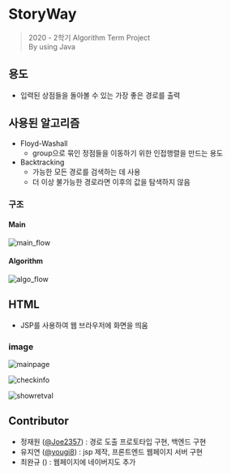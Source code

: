 # StoryWay

> 2020 - 2학기 Algorithm Term Project  
> By using Java

## 용도

- 입력된 상점들을 돌아볼 수 있는 가장 좋은 경로를 출력

## 사용된 알고리즘

- Floyd-Washall
  - group으로 묶인 정점들을 이동하기 위한 인접행렬을 만드는 용도
- Backtracking
  - 가능한 모든 경로를 검색하는 데 사용
  - 더 이상 불가능한 경로라면 이후의 값을 탐색하지 않음

### 구조

#### Main

![main_flow](./img/main_flow.png)

#### Algorithm

![algo_flow](./img/algo_flow.png)

## HTML

- JSP를 사용하여 웹 브라우저에 화면을 띄움

### image

![mainpage](.Storyway/img/mainpage.png)

![checkinfo](./img/checkinfo.png)

![showretval](./img/showretval.png)

## Contributor

- 정재원 ([@Joe2357](https://github.com/Joe2357)) : 경로 도출 프로토타입 구현, 백엔드 구현
- 유지연 ([@yougi8](https://github.com/yougi8)) : jsp 제작, 프론트엔드 웹페이지 서버 구현
- 최완규 () : 웹페이지에 네이버지도 추가
